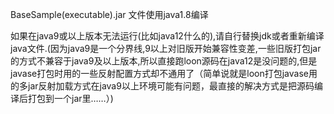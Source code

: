 BaseSample(executable).jar 文件使用java1.8编译

如果在java9或以上版本无法运行(比如java12什么的),请自行替换jdk或者重新编译java文件.(因为java9是一个分界线,9以上对旧版开始兼容性变差,一些旧版打包jar的方式不兼容于java9及以上版本,所以直接跑loon源码在java12是没问题的,但是javase打包时用的一些反射配置方式却不通用了（简单说就是loon打包javase用的多jar反射加载方式在java9以上环境可能有问题，最直接的解决方式是把源码编译后打包到一个jar里……）)